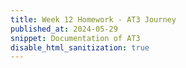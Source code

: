 ```yaml
---
title: Week 12 Homework - AT3 Journey 
published_at: 2024-05-29
snippet: Documentation of AT3
disable_html_sanitization: true
---
```

